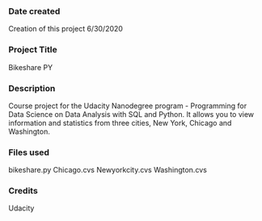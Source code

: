 ### Date created
Creation of this project 6/30/2020

### Project Title
Bikeshare PY

### Description
Course project for the Udacity Nanodegree program - Programming for Data Science on Data Analysis with SQL and Python. It allows you to view information and statistics from three cities, New York, Chicago and Washington.

### Files used
bikeshare.py Chicago.cvs Newyorkcity.cvs Washington.cvs

### Credits
Udacity 

